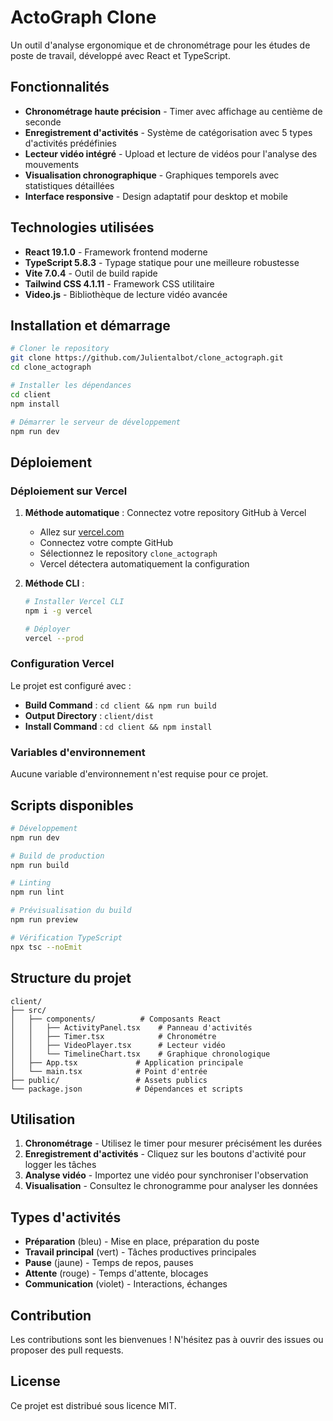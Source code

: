 # ActoGraph Clone

Un outil d'analyse ergonomique et de chronométrage pour les études de poste de travail, développé avec React et TypeScript.

## Fonctionnalités

- **Chronométrage haute précision** - Timer avec affichage au centième de seconde
- **Enregistrement d'activités** - Système de catégorisation avec 5 types d'activités prédéfinies
- **Lecteur vidéo intégré** - Upload et lecture de vidéos pour l'analyse des mouvements
- **Visualisation chronographique** - Graphiques temporels avec statistiques détaillées
- **Interface responsive** - Design adaptatif pour desktop et mobile

## Technologies utilisées

- **React 19.1.0** - Framework frontend moderne
- **TypeScript 5.8.3** - Typage statique pour une meilleure robustesse
- **Vite 7.0.4** - Outil de build rapide
- **Tailwind CSS 4.1.11** - Framework CSS utilitaire
- **Video.js** - Bibliothèque de lecture vidéo avancée

## Installation et démarrage

```bash
# Cloner le repository
git clone https://github.com/Julientalbot/clone_actograph.git
cd clone_actograph

# Installer les dépendances
cd client
npm install

# Démarrer le serveur de développement
npm run dev
```

## Déploiement

### Déploiement sur Vercel

1. **Méthode automatique** : Connectez votre repository GitHub à Vercel
   - Allez sur [vercel.com](https://vercel.com)
   - Connectez votre compte GitHub
   - Sélectionnez le repository `clone_actograph`
   - Vercel détectera automatiquement la configuration

2. **Méthode CLI** :
   ```bash
   # Installer Vercel CLI
   npm i -g vercel
   
   # Déployer
   vercel --prod
   ```

### Configuration Vercel

Le projet est configuré avec :
- **Build Command** : `cd client && npm run build`
- **Output Directory** : `client/dist`
- **Install Command** : `cd client && npm install`

### Variables d'environnement

Aucune variable d'environnement n'est requise pour ce projet.

## Scripts disponibles

```bash
# Développement
npm run dev

# Build de production
npm run build

# Linting
npm run lint

# Prévisualisation du build
npm run preview

# Vérification TypeScript
npx tsc --noEmit
```

## Structure du projet

```
client/
├── src/
│   ├── components/          # Composants React
│   │   ├── ActivityPanel.tsx    # Panneau d'activités
│   │   ├── Timer.tsx            # Chronométre
│   │   ├── VideoPlayer.tsx      # Lecteur vidéo
│   │   └── TimelineChart.tsx    # Graphique chronologique
│   ├── App.tsx             # Application principale
│   └── main.tsx            # Point d'entrée
├── public/                 # Assets publics
└── package.json            # Dépendances et scripts
```

## Utilisation

1. **Chronométrage** - Utilisez le timer pour mesurer précisément les durées
2. **Enregistrement d'activités** - Cliquez sur les boutons d'activité pour logger les tâches
3. **Analyse vidéo** - Importez une vidéo pour synchroniser l'observation
4. **Visualisation** - Consultez le chronogramme pour analyser les données

## Types d'activités

- **Préparation** (bleu) - Mise en place, préparation du poste
- **Travail principal** (vert) - Tâches productives principales
- **Pause** (jaune) - Temps de repos, pauses
- **Attente** (rouge) - Temps d'attente, blocages
- **Communication** (violet) - Interactions, échanges

## Contribution

Les contributions sont les bienvenues ! N'hésitez pas à ouvrir des issues ou proposer des pull requests.

## License

Ce projet est distribué sous licence MIT.